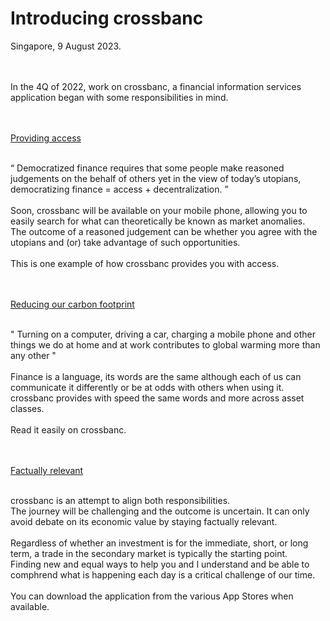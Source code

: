 # Introducing crossbanc
Singapore, 9 August 2023.
</br>
</br>
</br>
<p>
In the 4Q of 2022, work on crossbanc, a financial information services application began with some responsibilities in mind.
</p>
</br></br>
<ins>Providing access</ins>
</br></br>
<p>
“ Democratized finance requires that some people make reasoned judgements on the behalf of others yet in the view of today’s utopians, democratizing finance = access + decentralization. ”
</br>
</br>
Soon, crossbanc will be available on your mobile phone, allowing you to easily search for what can theoretically be known as market anomalies. 
</br>
The outcome of a reasoned judgement can be whether you agree with the utopians and (or) take advantage of such opportunities. 
</br>
</br>
This is one example of how crossbanc provides you with access.
</p>
</br></br>
<ins>Reducing our carbon footprint</ins>
</br>
</br>
<p>
" Turning on a computer, driving a car, charging a mobile phone and other things we do at home and at work contributes to global warming more than any other " 
</br>
</br>
Finance is a language, its words are the same although each of us can communicate it differently or be at odds with others when using it. 
</br>
crossbanc provides with speed the same words and more across asset classes. 
</br>
</br>
Read it easily on crossbanc.
</p>
</br></br>
<ins>Factually relevant</ins>
</br>
</br>
<p>
crossbanc is an attempt to align both responsibilities. 
</br>
The journey will be challenging and the outcome is uncertain. It can only avoid debate on its economic value by staying factually relevant.
</br>
</br>
Regardless of whether an investment is for the immediate, short, or long term, a trade in the secondary market is typically the starting point.
</br>
Finding new and equal ways to help you and I understand and be able to comphrend what is happening each day is a critical challenge of our time. 
</br>
</br>
You can download the application from the various App Stores when available.
</p>
